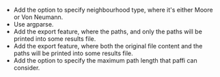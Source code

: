 - Add the option to specify neighbourhood type, where it's either Moore or Von Neumann.
- Use argparse.
- Add the export feature, where the paths, and only the paths will be printed into some results file.
- Add the export feature, where both the original file content and the paths will be printed into some results file.
- Add the option to specify the maximum path length that paffi can consider.
